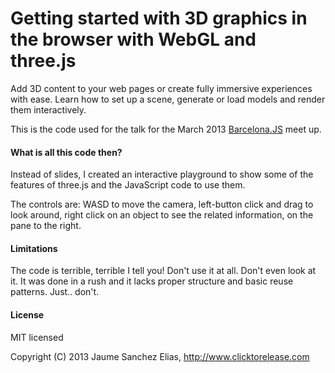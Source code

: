 # Getting started with 3D graphics in the browser with WebGL and three.js

Add 3D content to your web pages or create fully immersive experiences with ease. Learn how to set up a scene, generate or load models and render them interactively.

This is the code used for the talk for the March 2013 [Barcelona.JS](http://www.http://barcelonajs.org/) meet up.

#### What is all this code then? ####

Instead of slides, I created an interactive playground to show some of the features of three.js and the JavaScript code to use them.

The controls are: WASD to move the camera, left-button click and drag to look around, right click on an object to see the related information, on the pane to the right.

#### Limitations ####

The code is terrible, terrible I tell you! Don't use it at all. Don't even look at it. It was done in a rush and it lacks proper structure and basic reuse patterns. Just.. don't.

#### License ####

MIT licensed

Copyright (C) 2013 Jaume Sanchez Elias, http://www.clicktorelease.com
